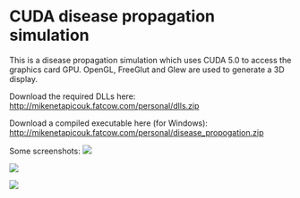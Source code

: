 CUDA disease propagation simulation
===================================

This is a disease propagation simulation which uses CUDA 5.0 to access the graphics card GPU. OpenGL, FreeGlut and Glew are used to generate a 3D display.

Download the required DLLs here: http://mikenetapicouk.fatcow.com/personal/dlls.zip

Download a compiled executable here (for Windows): http://mikenetapicouk.fatcow.com/personal/disease_propogation.zip

Some screenshots:
![](http://mikenetapicouk.fatcow.com/personal/alot_of_actors.png)

![](http://mikenetapicouk.fatcow.com/personal/alot_of_actors_finished_1.png)

![](http://mikenetapicouk.fatcow.com/personal/alot_of_actors_finished_2.png)